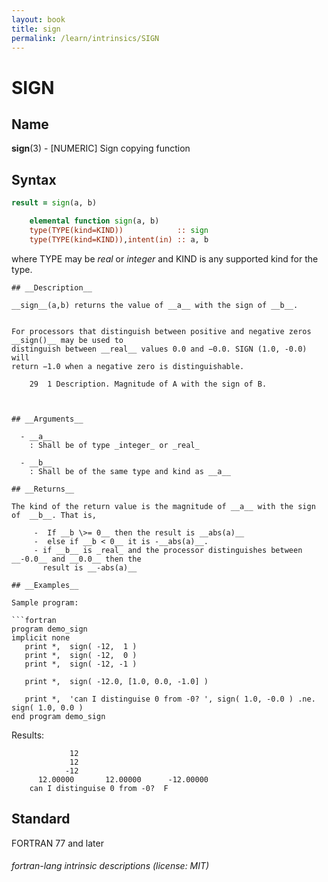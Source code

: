 ```yaml
---
layout: book
title: sign
permalink: /learn/intrinsics/SIGN
---
```

# SIGN
## __Name__

__sign__(3) - \[NUMERIC\] Sign copying function


## __Syntax__
```fortran
result = sign(a, b)

    elemental function sign(a, b)
    type(TYPE(kind=KIND))            :: sign
    type(TYPE(kind=KIND)),intent(in) :: a, b
```
where TYPE may be _real_ or _integer_ and KIND is any supported kind for the type.
```
## __Description__

__sign__(a,b) returns the value of __a__ with the sign of __b__.


For processors that distinguish between positive and negative zeros  __sign()__ may be used to 
distinguish between __real__ values 0.0 and −0.0. SIGN (1.0, -0.0) will 
return −1.0 when a negative zero is distinguishable.

    29  1 Description. Magnitude of A with the sign of B.
      


## __Arguments__

  - __a__
    : Shall be of type _integer_ or _real_

  - __b__
    : Shall be of the same type and kind as __a__

## __Returns__

The kind of the return value is the magnitude of __a__ with the sign of  __b__. That is, 

     -  If __b \>= 0__ then the result is __abs(a)__
     -  else if __b < 0__ it is -__abs(a)__.
     - if __b__ is _real_ and the processor distinguishes between __-0.0__ and __0.0__ then the
       result is __-abs(a)__

## __Examples__

Sample program:

```fortran
program demo_sign
implicit none
   print *,  sign( -12,  1 )
   print *,  sign( -12,  0 )
   print *,  sign( -12, -1 )

   print *,  sign( -12.0, [1.0, 0.0, -1.0] )

   print *,  'can I distinguise 0 from -0? ', sign( 1.0, -0.0 ) .ne. sign( 1.0, 0.0 )
end program demo_sign
```
Results:
```text
             12
             12
            -12
      12.00000       12.00000      -12.00000    
    can I distinguise 0 from -0?  F
```
## __Standard__

FORTRAN 77 and later

###### fortran-lang intrinsic descriptions (license: MIT)
